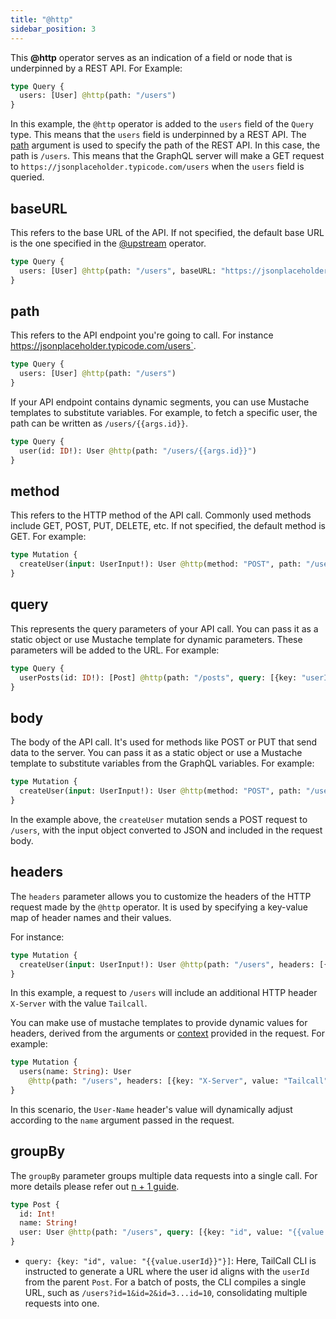 ```yaml
---
title: "@http"
sidebar_position: 3
---
```


This **@http** operator serves as an indication of a field or node that is underpinned by a REST API. For Example:

```graphql showLineNumbers
type Query {
  users: [User] @http(path: "/users")
}
```

In this example, the `@http` operator is added to the `users` field of the `Query` type. This means that the `users` field is underpinned by a REST API. The [path](#path) argument is used to specify the path of the REST API. In this case, the path is `/users`. This means that the GraphQL server will make a GET request to `https://jsonplaceholder.typicode.com/users` when the `users` field is queried.

## baseURL

This refers to the base URL of the API. If not specified, the default base URL is the one specified in the [@upstream](#upstream) operator.

```graphql showLineNumbers
type Query {
  users: [User] @http(path: "/users", baseURL: "https://jsonplaceholder.typicode.com")
}
```

## path

This refers to the API endpoint you're going to call. For instance https://jsonplaceholder.typicode.com/users`.

```graphql showLineNumbers
type Query {
  users: [User] @http(path: "/users")
}
```

If your API endpoint contains dynamic segments, you can use Mustache templates to substitute variables. For example, to fetch a specific user, the path can be written as `/users/{{args.id}}`.

```graphql showLineNumbers
type Query {
  user(id: ID!): User @http(path: "/users/{{args.id}}")
}
```

## method

This refers to the HTTP method of the API call. Commonly used methods include GET, POST, PUT, DELETE, etc. If not specified, the default method is GET. For example:

```graphql showLineNumbers
type Mutation {
  createUser(input: UserInput!): User @http(method: "POST", path: "/users")
}
```

## query

This represents the query parameters of your API call. You can pass it as a static object or use Mustache template for dynamic parameters. These parameters will be added to the URL. For example:

```graphql showLineNumbers
type Query {
  userPosts(id: ID!): [Post] @http(path: "/posts", query: [{key: "userId", value: "{{args.id}}"}])
}
```

## body

The body of the API call. It's used for methods like POST or PUT that send data to the server. You can pass it as a static object or use a Mustache template to substitute variables from the GraphQL variables. For example:

```graphql showLineNumbers
type Mutation {
  createUser(input: UserInput!): User @http(method: "POST", path: "/users", body: "{{args.input}}")
}
```

In the example above, the `createUser` mutation sends a POST request to `/users`, with the input object converted to JSON and included in the request body.

## headers

The `headers` parameter allows you to customize the headers of the HTTP request made by the `@http` operator. It is used by specifying a key-value map of header names and their values.

For instance:

```graphql showLineNumbers
type Mutation {
  createUser(input: UserInput!): User @http(path: "/users", headers: [{key: "X-Server", value: "Tailcall"}])
}
```

In this example, a request to `/users` will include an additional HTTP header `X-Server` with the value `Tailcall`.

You can make use of mustache templates to provide dynamic values for headers, derived from the arguments or [context] provided in the request. For example:

[context]: /docs/guides/context

```graphql showLineNumbers
type Mutation {
  users(name: String): User
    @http(path: "/users", headers: [{key: "X-Server", value: "Tailcall"}, {key: "User-Name", value: "{{args.name}}"}])
}
```

In this scenario, the `User-Name` header's value will dynamically adjust according to the `name` argument passed in the request.

## groupBy

The `groupBy` parameter groups multiple data requests into a single call. For more details please refer out [n + 1 guide].

[n + 1 guide]: /docs/guides/n+1#solving-using-batching

```graphql showLineNumbers
type Post {
  id: Int!
  name: String!
  user: User @http(path: "/users", query: [{key: "id", value: "{{value.userId}}"}], groupBy: ["id"])
}
```

- `query: {key: "id", value: "{{value.userId}}"}]`: Here, TailCall CLI is instructed to generate a URL where the user id aligns with the `userId` from the parent `Post`. For a batch of posts, the CLI compiles a single URL, such as `/users?id=1&id=2&id=3...id=10`, consolidating multiple requests into one.
